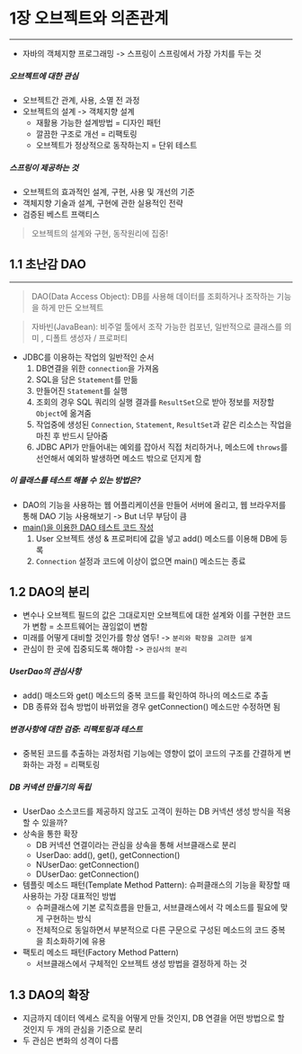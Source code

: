 # 1장 오브젝트와 의존관계
---

- 자바의 객체지향 프로그래밍 -> 스프링이 스프링에서 가장 가치를 두는 것

##### 오브젝트에 대한 관심
- 오브젝트간 관계, 사용, 소멸 전 과정
- 오브젝트의 설계 -> 객체지향 설계
    - 재활용 가능한 설계방법 = 디자인 패턴
    - 깔끔한 구조로 개선 = 리팩토링
    - 오브젝트가 정상적으로 동작하는지 = 단위 테스트
    
##### 스프링이 제공하는 것
- 오브젝트의 효과적인 설계, 구현, 사용 및 개선의 기준
- 객체지향 기술과 설계, 구현에 관한 실용적인 전략
- 검증된 베스트 프랙티스

> 오브젝트의 설계와 구현, 동작원리에 집중!


## 1.1 초난감 DAO
---
> DAO(Data Access Object): DB를 사용해 데이터를 조회하거나 조작하는 기능을 하게 만든 오브젝트

> 자바빈(JavaBean): 비주얼 툴에서 조작 가능한 컴포넌, 일반적으로 클래스를 의미
> , 디폴트 생성자 / 프로퍼티 

- JDBC를 이용하는 작업의 일반적인 순서
  1. DB연결을 위한 `connection`을 가져옴
  2. SQL을 담은 `Statement`를 만듦
  3. 만들어진 `Statement`를 실행
  4. 조회의 경우 SQL 쿼리의 실행 결과를 `ResultSet`으로 받아 정보를 저장할 `Object`에 옮겨줌
  5. 작업중에 생성된 `Connection`, `Statement`, `ResultSet`과 같은 리소스는 작업을 마친 후 반드시 닫아줌
  6. JDBC API가 만들어내는 예외를 잡아서 직접 처리하거나, 메소드에 `throws`를 선언해서 예외하 발생하면 메소드 밖으로 던지게 함
  
##### 이 클래스를 테스트 해볼 수 있는 방법은?
  - DAO의 기능을 사용하는 웹 어플리케이션을 만들어 서버에 올리고, 웹 브라우저를 통해 DAO 기능 사용해보기
  -> But 너무 부담이 큼
  - [main()을 이용한 DAO 테스트 코드 작성](src/main/java/springbook/user/dao/UserDaoTest.java)
    1. User 오브젝트 생성 & 프로퍼티에 값을 넣고 add() 메소드를 이용해 DB에 등록
    2. `Connection` 설정과 코드에 이상이 없으면 main() 메소드는 종료


## 1.2 DAO의 분리
- 변수나 오브젝트 필드의 값은 그대로지만 오브젝트에 대한 설계와 이를 구현한 코드가 변함 = 소프트웨어는 끊임없이 변함
- 미래를 어떻게 대비할 것인가를 항상 염두! -> `분리와 확장을 고려한 설계`
- 관심이 한 곳에 집중되도록 해야함 -> `관심사의 분리`

##### UserDao의 관심사항
- add() 매소드와 get() 메소드의 중복 코드를 확인하여 하나의 메소드로 추출
- DB 종류와 접속 방법이 바뀌었을 경우 getConnection() 메소드만 수정하면 됨

##### 변경사항에 대한 검증: 리팩토링과 테스트
- 중복된 코드를 추출하는 과정처럼 기능에는 영향이 없이 코드의 구조를 간결하게 변화하는 과정 = 리팩토링

##### DB 커넥션 만들기의 독립
- UserDao 소스코드를 제공하지 않고도 고객이 원하는 DB 커넥션 생성 방식을 적용할 수 있을까?
- 상속을 통한 확장
  - DB 커넥션 연결이라는 관심을 상속을 통해 서브클래스로 분리
  - UserDao: add(), get(), getConnection()
  - NUserDao: getConnection()
  - DUserDao: getConnection()
- 템플릿 메소드 패턴(Template Method Pattern): 슈퍼클래스의 기능을 확장할 때 사용하는 가장 대표적인 방법
  - 슈퍼클래스에 기본 로직흐름을 만들고, 서브클래스에서 각 메소드를 필요에 맞게 구현하는 방식
  - 전체적으로 동일하면서 부분적으로 다른 구문으로 구성된 메소드의 코드 중복을 최소화하기에 유용
- 팩토리 메소드 패턴(Factory Method Pattern)
  - 서브클래스에서 구체적인 오브젝트 생성 방법을 결정하게 하는 것


  
## 1.3 DAO의 확장
- 지금까지 데이터 엑세스 로직을 어떻게 만들 것인지, DB 연결을 어떤 방법으로 할 것인지 두 개의 관심을 기준으로 분리
- 두 관심은 변화의 성격이 다름